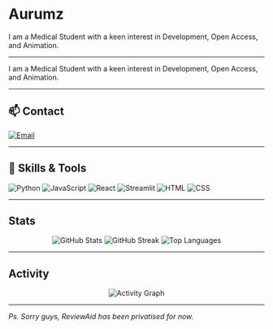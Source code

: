 # Aurumz

I am a Medical Student with a keen interest in Development, Open Access, and Animation.

---

I am a Medical Student with a keen interest in Development, Open Access, and Animation.

---

## 📫 Contact 
[![Email](https://img.shields.io/badge/Email-E0F7FA?style=flat-square&logo=gmail&logoColor=black)](mailto:pteroisvolitans12@gmail.com)

---

## 💫 Skills & Tools
![Python](https://img.shields.io/badge/Python-E0F7FA?style=flat-square&logo=python&logoColor=black)
![JavaScript](https://img.shields.io/badge/JavaScript-E0F7FA?style=flat-square&logo=javascript&logoColor=black)
![React](https://img.shields.io/badge/React-E0F7FA?style=flat-square&logo=react&logoColor=black)
![Streamlit](https://img.shields.io/badge/Streamlit-E0F7FA?style=flat-square&logo=streamlit&logoColor=black)
![HTML](https://img.shields.io/badge/HTML-E0F7FA?style=flat-square&logo=html5&logoColor=black)
![CSS](https://img.shields.io/badge/CSS-E0F7FA?style=flat-square&logo=css3&logoColor=black)

---

##  Stats

<div align="center">
  <img src="https://github-readme-stats.vercel.app/api?username=aurumz-rgb&show_icons=true&theme=dark&hide_border=true&include_all_commits=true&count_private=true" alt="GitHub Stats" />
  <img src="https://github-readme-streak-stats.herokuapp.com/?user=aurumz-rgb&theme=dark&hide_border=true" alt="GitHub Streak" />
  <img src="https://github-readme-stats.vercel.app/api/top-langs/?username=aurumz-rgb&theme=dark&layout=donut&hide_border=true&langs_count=8" alt="Top Languages" />
</div>

---

##  Activity

<div align="center">
  <img src="https://github-readme-activity-graph.vercel.app/graph?username=aurumz-rgb&theme=github-dark&hide_border=true&area=true" alt="Activity Graph" />
</div>

---

*Ps. Sorry guys, ReviewAid has been privatised for now.*

